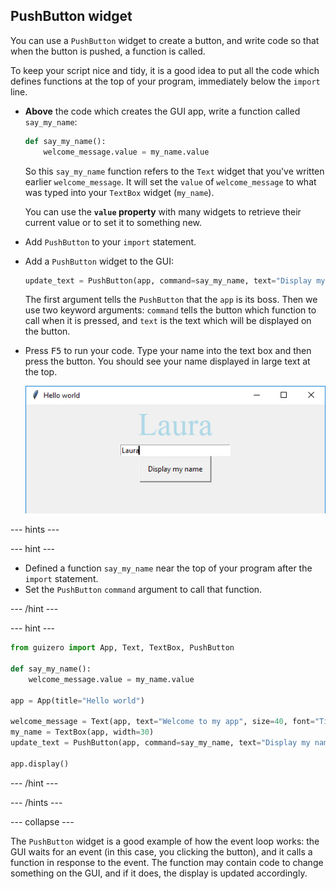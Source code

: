 ## PushButton widget

You can use a `PushButton` widget to create a button, and write code so that when the button is pushed, a function is called.

To keep your script nice and tidy, it is a good idea to put all the code which defines functions at the top of your program, immediately below the `import` line.

- **Above** the code which creates the GUI app, write a function called `say_my_name`:

    ```python
    def say_my_name():
        welcome_message.value = my_name.value
    ```
    
    So this `say_my_name` function refers to the `Text` widget that you've written earlier `welcome_message`. It will set the `value` of `welcome_message` to what was typed into your `TextBox` widget (`my_name`).
    
    You can use the **`value` property** with many widgets to retrieve their current value or to set it to something new.

- Add `PushButton` to your `import` statement.

- Add a `PushButton` widget to the GUI:

    ```python
    update_text = PushButton(app, command=say_my_name, text="Display my name")
    ```

    The first argument tells the `PushButton` that the `app` is its boss. Then we use two keyword arguments: `command` tells the button which function to call when it is pressed, and `text` is the text which will be displayed on the button.

- Press <kbd>F5</kbd> to run your code. Type your name into the text box and then press the button. You should see your name displayed in large text at the top.

    ![Display my name](images/display-my-name.png)

--- hints ---

--- hint ---

- Defined a function `say_my_name` near the top of your program after the `import` statement.
- Set the `PushButton` `command` argument to call that function.

--- /hint ---

--- hint ---

```python
from guizero import App, Text, TextBox, PushButton

def say_my_name():
    welcome_message.value = my_name.value

app = App(title="Hello world")

welcome_message = Text(app, text="Welcome to my app", size=40, font="Times new roman", color="lightblue")
my_name = TextBox(app, width=30)
update_text = PushButton(app, command=say_my_name, text="Display my name")

app.display()
```

--- /hint ---

--- /hints ---

--- collapse ---

The `PushButton` widget is a good example of how the event loop works: the GUI waits for an event (in this case, you clicking the button), and it calls a function in response to the event. The function may contain code to change something on the GUI, and if it does, the display is updated accordingly.
